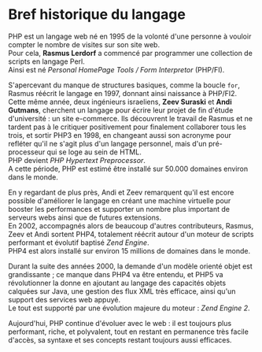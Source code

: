 Bref historique du langage
===============

PHP est un langage web né en 1995 de la volonté d'une personne à vouloir compter le nombre de visites sur son site web.  
Pour cela, **Rasmus Lerdorf** a commencé par programmer une collection de scripts en langage Perl.  
Ainsi est né *Personal HomePage Tools / Form Interpretor* (PHP/FI).

S'apercevant du manque de structures basiques, comme la boucle `for`, Rasmus réécrit le langage en 1997, donnant ainsi
naissance à PHP/FI2.  
Cette même année, deux ingénieurs israeliens, **Zeev Suraski** et **Andi Gutmans**, cherchent un langage
pour écrire leur projet de fin d'étude d'université : un site e-commerce. Ils découvrent le travail de Rasmus et ne
tardent pas à le critiquer positivement pour finalement collaborer tous les trois, et sortir PHP3 en 1998, en changeant
aussi son acronyme pour refléter qu'il ne s'agit plus d'un langage personnel, mais d'un pré-processeur qui se loge au
sein de HTML.  
PHP devient *PHP Hypertext Preprocessor*.  
A cette période, PHP est estimé être installé sur 50.000 domaines environ dans le monde.

En y regardant de plus près, Andi et Zeev remarquent qu'il est encore possible d'améliorer le langage en créant une
machine virtuelle pour booster les performances et supporter un nombre plus important de serveurs webs ainsi que de futures extensions.  
En 2002, accompagnés alors de beaucoup d'autres contributeurs, Rasmus, Zeev et Andi sortent PHP4, totalement réécrit autour
d'un moteur de scripts performant et évolutif baptisé *Zend Engine*.  
PHP4 est alors installé sur environ 15 millions de domaines dans le monde.

Durant la suite des années 2000, la demande d'un modèle orienté objet est grandissante ; ce manque dans PHP4 va être entendu,
et PHP5 va révolutionner la donne en ajoutant au langage des capacités objets calquées sur Java, une gestion des flux
XML très efficace, ainsi qu'un support des services web appuyé.  
Le tout est supporté par une évolution majeure du moteur : *Zend Engine 2*.

Aujourd'hui, PHP continue d'évoluer avec le web : il est toujours plus performant, riche, et polyvalent, tout en restant en
permanence très facile d'accès, sa syntaxe et ses concepts restant toujours aussi efficaces.
